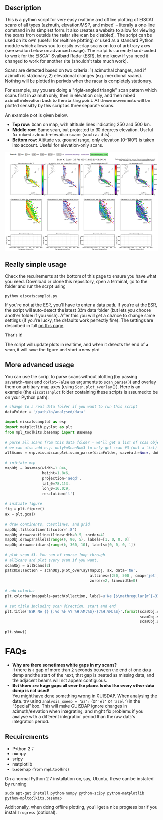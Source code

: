 Description
-----------

This is a python script for very easy realtime and offline plotting of EISCAT scans of all types (azimuth, elevation/MSP, and mixed) – literally a one-line command in its simplest form. It also creates a website to allow for viewing the scans from outside the radar site (can be disabled). The script can be used on its own (useful for realtime plotting) or used as a standard Python module which allows you to easily overlay scans on top of arbitrary axes (see section below on advanced usage). The script is currently hard-coded to work for the EISCAT Svalbard Radar (ESR), let me know if you need it changed to work for another site (shouldn't take much work).

Scans are detected based on two criteria: 1) azimuthal changes, and if azimuth is stationary, 2) elevational changes (e.g. meridional scans). Nothing will be plotted in periods when the radar is completely stationary.

For example, say you are doing a "right-angled triangle" scan pattern which scans first in azimuth only, then in elevation only, and then mixed azimuth/elevation back to the starting point. All these movements will be plotted sensibly by this script as three separate scans.

An example plot is given below.

* **Top row:** Scan on map, with altitude lines indicating 250 and 500 km.
* **Middle row:** Same scan, but projected to 30 degrees elevation. Useful for mixed azimuth-elevation scans (such as this).
* **Bottom row:** Altitude vs. ground range, only elevation (0–180°) is taken into account. Useful for elevation-only scans.

![Example](example.png)

Really simple usage
-------------------

Check the requirements at the bottom of this page to ensure you have what you need. Download or clone this repository, open a terminal, go to the folder and run the script using

    python eiscatscanplot.py

If you're not at the ESR, you'll have to enter a data path. If you're at the ESR, the script will auto-detect the latest 32m data folder (but lets you choose another folder if you wish). After this you will get a chance to change some settings (if you're lucky, the defaults work perfectly fine). The settings are described in full [on this page](https://github.com/cmeeren/eiscatscanplot/wiki).

That's it!

The script will update plots in realtime, and when it detects the end of a scan, it will save the figure and start a new plot.

More advanced usage
-------------------

You can use the script to parse scans without plotting (by passing `savePath=None` and `doPlot=False` as arguments to `scan_parse()`) and overlay them on arbitrary map axes (using `Scan.plot_overlay()`). Here is an example (the `eiscatsanplot` folder containing these scripts is assumed to be on your Python path):

```python
# change to a real data folder if you want to run this script
dataFolder = '/path/to/analysed/data'

import eiscatscanplot as esp
import matplotlib.pyplot as plt
from mpl_toolkits.basemap import Basemap

# parse all scans from this data folder - we'll get a list of scan objects.
# we can also add e.g. onlyDoScanNo=3 to only get scan #3 (not a list)
allScans = esp.eiscatscanplot.scan_parse(dataFolder, savePath=None, doPlot=False)

# initiate map
mapObj = Basemap(width=1.8e6,
                 height=1.8e6,
                 projection='aeqd',
                 lat_0=78.153,
                 lon_0=16.029,
                 resolution='l')

# initiate figure
fig = plt.figure()
ax = plt.gca()

# draw continents, coastlines, and grid
mapObj.fillcontinents(color='.8')
mapObj.drawcoastlines(linewidth=0.5, zorder=4)
mapObj.drawparallels(range(0, 90, 5), labels=[1, 0, 0, 0])
mapObj.drawmeridians(range(0, 360, 10), labels=[0, 0, 0, 1])

# plot scan #3. You can of course loop through
# allScans and plot every scan if you want.
scanObj = allScans[2]
patchCollection = scanObj.plot_overlay(mapObj, ax, data='Ne',
                                       altLines=[250, 500], cmap='jet',
                                       zorder=2, linewidth=0)

# add colorbar
plt.colorbar(mappable=patchCollection, label=u'Ne [$\mathregular{m^{−3}}$]')

# set title including scan direction, start and end
plt.title('ESR Ne {} {:%d %b %Y %H:%M:%S}-{:%H:%M:%S}'.format(scanObj.scDir,
                                                              scanObj.scanStart,
                                                              scanObj.scanEnd))

plt.show()
```

FAQs
====

* **Why are there sometimes white gaps in my scans?**  
If there is a gap of more than 2 seconds between the end of one data dump and the start of the next, that gap is treated as missing data, and the adjacent beams will not appear contiguous.
* **But there are huge gaps all over the place, looks like every other data dump is not used!**  
You might have done something wrong in GUISDAP. When analysing the data, try using `analysis_sweep = 'az';` (or `'el'` or `'azel'`) in the “Special” box. This will make GUISDAP ignore changes in azimuth/elevation when integrating, and might fix problems if you analyse with a different integration period than the raw data's integration period.

Requirements
------------

* Python 2.7
* numpy
* scipy
* matplotlib
* basemap (from mpl_toolkits)

On a normal Python 2.7 installation on, say, Ubuntu, these can be installed by running

    sudo apt-get install python-numpy python-scipy python-matplotlib python-mpltoolkits.basemap

Additionally, when doing offline plotting, you'll get a nice progress bar if you install `frogress` (optional).
